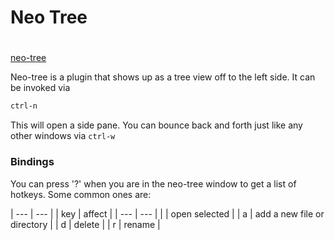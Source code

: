 #
# Neo Tree
#

[neo-tree](https://github.com/nvim-neo-tree/neo-tree.nvim)

Neo-tree is a plugin that shows up as a tree view off to the left side.
It can be invoked via

```bash
ctrl-n
```

This will open a side pane. You can bounce back and forth just like any other windows via `ctrl-w`

### Bindings

You can press '?' when you are in the neo-tree window to get a list of hotkeys. Some common ones are:

| ---  | --- |
| key  | affect |
| ---  | ---  |
| <cr> | open selected |
| a    | add a new file or directory |
| d    | delete |
| r    | rename |

